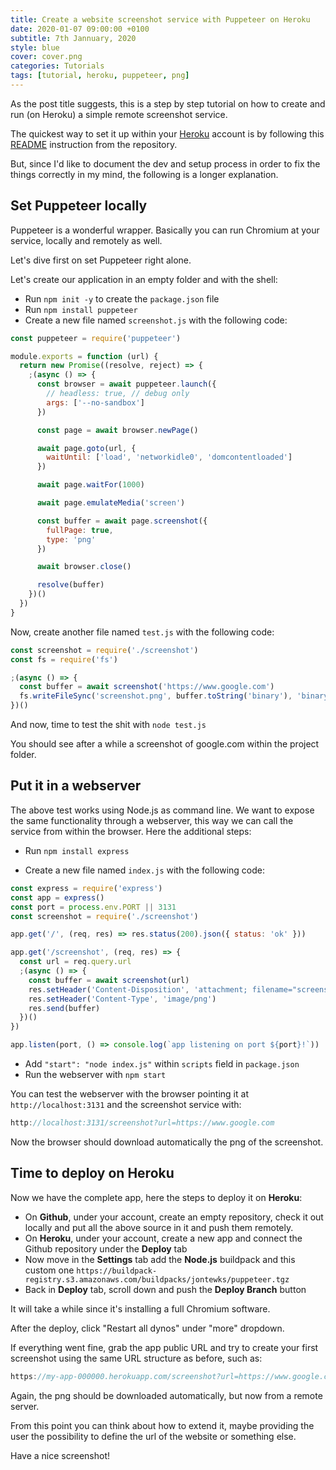 ```yaml
---
title: Create a website screenshot service with Puppeteer on Heroku
date: 2020-01-07 09:00:00 +0100
subtitle: 7th Jannuary, 2020
style: blue
cover: cover.png
categories: Tutorials
tags: [tutorial, heroku, puppeteer, png]
---
```


As the post title suggests, this is a step by step tutorial on how to create and run (on Heroku) a simple remote screenshot service.

The quickest way to set it up within your [Heroku](https://www.heroku.com) account is by following this [README](https://github.com/fabiofranchino/puppeteer-heroku-screenshot-service) instruction from the repository.

But, since I'd like to document the dev and setup process in order to fix the things correctly in my mind, the following is a longer explanation.

## Set Puppeteer locally

Puppeteer is a wonderful wrapper. Basically you can run Chromium at your service, locally and remotely as well.

Let's dive first on set Puppeteer right alone.

Let's create our application in an empty folder and with the shell:

- Run `npm init -y` to create the `package.json` file
- Run `npm install puppeteer`
- Create a new file named `screenshot.js` with the following code:

```javascript
const puppeteer = require('puppeteer')

module.exports = function (url) {
  return new Promise((resolve, reject) => {
    ;(async () => {
      const browser = await puppeteer.launch({
        // headless: true, // debug only
        args: ['--no-sandbox']
      })

      const page = await browser.newPage()

      await page.goto(url, {
        waitUntil: ['load', 'networkidle0', 'domcontentloaded']
      })

      await page.waitFor(1000)

      await page.emulateMedia('screen')

      const buffer = await page.screenshot({
        fullPage: true,
        type: 'png'
      })

      await browser.close()

      resolve(buffer)
    })()
  })
}
```

Now, create another file named `test.js` with the following code:

```javascript
const screenshot = require('./screenshot')
const fs = require('fs')

;(async () => {
  const buffer = await screenshot('https://www.google.com')
  fs.writeFileSync('screenshot.png', buffer.toString('binary'), 'binary')
})()
```

And now, time to test the shit with `node test.js`

You should see after a while a screenshot of google.com  within the project folder.

## Put it in a webserver

The above test works using Node.js as command line. We want to expose the same functionality through a webserver, this way we can call the service from within the browser. Here the additional steps:

- Run `npm install express`

- Create a new file named `index.js` with the following code:

```javascript
const express = require('express')
const app = express()
const port = process.env.PORT || 3131
const screenshot = require('./screenshot')

app.get('/', (req, res) => res.status(200).json({ status: 'ok' }))

app.get('/screenshot', (req, res) => {
  const url = req.query.url
  ;(async () => {
    const buffer = await screenshot(url)
    res.setHeader('Content-Disposition', 'attachment; filename="screenshot.png"')
    res.setHeader('Content-Type', 'image/png')
    res.send(buffer)
  })()
})

app.listen(port, () => console.log(`app listening on port ${port}!`))
```

- Add `"start": "node index.js"` within `scripts` field in `package.json`
- Run the webserver with `npm start`

You can test the webserver with the browser pointing it at `http://localhost:3131` and the screenshot service with:

```javascript
http://localhost:3131/screenshot?url=https://www.google.com
```

Now the browser should download automatically the png of the screenshot.

## Time to deploy on Heroku

Now we have the complete app, here the steps to deploy it on **Heroku**:

- On **Github**, under your account, create an empty repository, check it out locally and put all the above source in it and push them remotely.
- On **Heroku**, under your account, create a new app and connect the Github repository under the **Deploy** tab
- Now move in the **Settings** tab add the **Node.js** buildpack and this custom one `https://buildpack-registry.s3.amazonaws.com/buildpacks/jontewks/puppeteer.tgz`
- Back in **Deploy** tab, scroll down and push the **Deploy Branch** button

It will take a while since it's installing a full Chromium software.

After the deploy, click "Restart all dynos" under "more" dropdown.

If everything went fine, grab the app public URL and try to create your first screenshot using the same URL structure as before, such as:

```javascript
https://my-app-000000.herokuapp.com/screenshot?url=https://www.google.com
```

Again, the png should be downloaded automatically, but now from a remote server.

From this point you can think about how to extend it, maybe providing the user the possibility to define the url of the website or something else.

Have a nice screenshot!